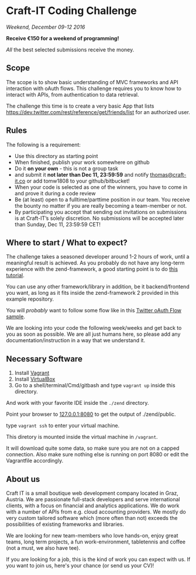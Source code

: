 # Craft-IT Coding Challenge

_Weekend, December 09-12 2016_

__Receive €150 for a weekend of programming!__

_All_ the best selected submissions receive the money.

## Scope

The scope is to show basic understanding of MVC frameworks and API interaction with oAuth flows. This challenge requires you to know how to interact with APIs, from authentication to data retrieval.

The challenge this time is to create a very basic App that lists https://dev.twitter.com/rest/reference/get/friends/list for an authorized user.


## Rules
The following is a requirement:

* Use this directory as starting point
* When finished, publish your work somewhere on github
* Do it __on your own__ - this is not a group task
* and submit it __not later than Dec 11, 23:59:59__ and notify thomas@craft-it.co or add tomw1808 to your github/bitbucket!
* When your code is selected as one of the winners, you have to come in and prove it during a code review
* Be (at least) open to a fulltime/parttime position in our team. You receive the bounty no matter if you are really becoming a team-member or not.
* By participating you accept that sending out invitations on submissions is at Craft-IT’s solely discretion. No submissions will be accepted later than Sunday, Dec 11, 23:59:59 CET!

## Where to start / What to expect?

The challenge takes a seasoned developer around 1-2 hours of work, until a meaningful result is achieved. As you probably do not have any long-term experience with the zend-framework, a good starting point is to do [this tutorial](https://docs.zendframework.com/tutorials/getting-started/overview/).

You can use any other framework/library in addition, be it backend/frontend you want, as long as it fits inside the zend-framework 2 provided in this example repository.

You will _probably_ want to follow some flow like in this [Twitter oAuth Flow sample](https://code.tutsplus.com/tutorials/how-to-authenticate-users-with-twitter-oauth-20--cms-25713).

We are looking into your code the following week/weeks and get back to you as soon as possible. We are all just humans here, so please add any documentation/instruction in a way that we understand it.

## Necessary Software

1. Install [Vagrant](https://www.vagrantup.com/)
2. Install [VirtualBox](https://www.virtualbox.org/)
3. Go to a shell/terminal/Cmd/gitbash and type `vagrant up` inside this directory.

And work with your favorite IDE inside the `./zend` directory.

Point your browser to [127.0.0.1:8080](http://127.0.0.1:8080) to get the output of ./zend/public.

type `vagrant ssh` to enter your virtual machine.

This diretory is mounted inside the virtual machine in `/vagrant`.

It will download quite some data, so make sure you are not on a capped connection. Also make sure nothing else is running on port 8080 or edit the Vagrantfile accordingly.


## About us
Craft IT is a small boutique web development company located in Graz, Austria. We are passionate full-stack developers and serve international clients, with a focus on financial and analytics applications. We do work with a number of APIs from e.g. cloud accounting providers. We mostly do very custom tailored software which (more often than not) exceeds the possibilities of existing frameworks and libraries.

We are looking for new team-members who love hands-on, enjoy great teams, long term projects, a fun work-environment, tabletennis and coffee (not a must, we also have tee).

If you are looking for a job, this is the kind of work you can expect with us. If you want to join us, here's your chance (or send us your CV)!
